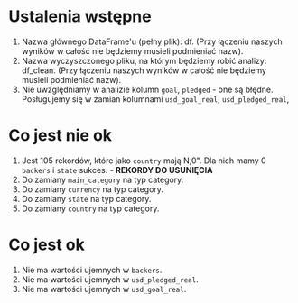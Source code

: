# Ustalenia wstępne
1. Nazwa głównego DataFrame'u (pełny plik): df. (Przy łączeniu naszych wyników w całość nie będziemy musieli podmieniać nazw).
2. Nazwa wyczyszczonego pliku, na którym będziemy robić analizy: df_clean. (Przy łączeniu naszych wyników w całość nie będziemy musieli podmieniać nazw).
3. Nie uwzględniamy w analizie kolumn `goal`, `pledged` - one są błędne. Posługujemy się w zamian kolumnami `usd_goal_real`, `usd_pledged_real`, 


# Co jest nie ok
1. Jest 105 rekordów, które jako `country` mają N,0". Dla nich mamy 0 `backers` i `state` sukces. - **REKORDY DO USUNIĘCIA**
2. Do zamiany `main_category` na typ category.
3. Do zamiany `currency` na typ category.
4. Do zamiany `state` na typ category.
5. Do zamiany `country` na typ category.


# Co jest ok
1. Nie ma wartości ujemnych w `backers`.
2. Nie ma wartości ujemnych w `usd_pledged_real`.
3. Nie ma wartości ujemnych w `usd_goal_real`.


